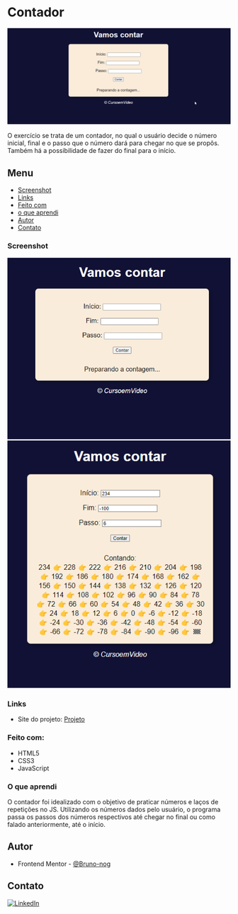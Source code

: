 # Contador

![Contador funcionando](images/contador.gif)

O exercício se trata de um contador, no qual o usuário decide o número inicial, final e o passo que o número dará para chegar no que se propôs. Também há a possibilidade de fazer do final para o início.

## Menu

- [Screenshot](#screenshot)
- [Links](#links)
- [Feito com](#feito-com)
- [o que aprendi](#o-que-aprendi)
- [Autor](#autor)
- [Contato](#contato)

### Screenshot

![foto do contador](images/contador-desktop.png)
![foto do contador funcionando](images/contador-funcionando.png)

### Links

- Site do projeto: [Projeto](https://bruno-nog.github.io/contador/)


### Feito com:

- HTML5
- CSS3
- JavaScript

### O que aprendi

O contador foi idealizado com o objetivo de praticar números e laços de repetições no JS. Utilizando os números dados pelo usuário, o programa passa os passos dos números respectivos até chegar no final ou como falado anteriormente, até o início.

## Autor

- Frontend Mentor - [@Bruno-nog](https://www.frontendmentor.io/profile/Bruno-nog)


## Contato

[![LinkedIn](https://img.shields.io/badge/LinkedIn-0077B5?style=for-the-badge&logo=linkedin&logoColor=white)](https://www.linkedin.com/in/bruno-nogueira-de-queiroz-a9667a2a6/)